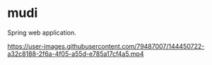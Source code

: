 # mudi
Spring web application.


https://user-images.githubusercontent.com/79487007/144450722-a32c8188-2f6a-4f05-a55d-e785a17cf4a5.mp4

